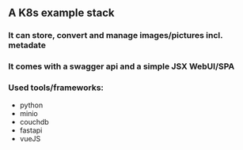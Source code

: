 ## A K8s example stack
### It can store, convert and manage images/pictures incl. metadate  
### It comes with a swagger api and a simple JSX WebUI/SPA

### Used tools/frameworks:
* python
* minio
* couchdb
* fastapi
* vueJS